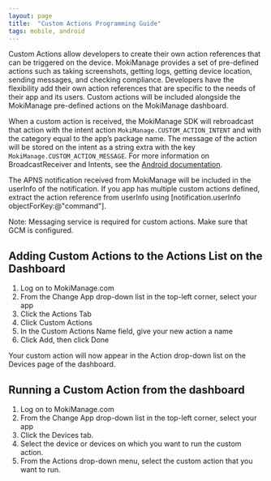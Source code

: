 ```yaml
---
layout: page
title:  "Custom Actions Programming Guide"
tags: mobile, android
---
```


Custom Actions allow developers to create their own action references that can be triggered on  the device. MokiManage provides a set of pre-defined actions such as taking screenshots, getting  logs, getting device location, sending messages, and checking compliance. Developers have  the flexibility add their own action references that are specific to the needs of their app and its  users. Custom actions will be included alongside the MokiManage pre-defined actions on the  MokiManage dashboard.

When a custom action is received, the MokiManage SDK will rebroadcast that action with the intent action `MokiManage.CUSTOM_ACTION_INTENT` and with the category equal to the app’s  package name. The message of the action will be stored on the intent as a string extra with the  key `MokiManage.CUSTOM_ACTION_MESSAGE`. For more information on BroadcastReceiver and  Intents, see the [Android documentation](http://developer.android.com/reference/android/content/BroadcastReceiver.html).

The APNS notification received from MokiManage will be included in the userInfo of the notification. If you app has multiple custom actions defined, extract the action reference from  userInfo using [notification.userInfo objectForKey:@"command"].

Note: Messaging service is required for custom actions. Make sure that GCM is configured.

## Adding Custom Actions to the Actions List on the Dashboard

1. Log on to MokiManage.com
1. From the Change App drop-down list in the top-left corner, select your app
1. Click the Actions Tab
1. Click Custom Actions
1. In the Custom Actions Name field, give your new action a name
1. Click Add, then click Done

Your custom action will now appear in the Action drop-down list on the Devices page of the dashboard.

## Running a Custom Action from the dashboard

1. Log on to MokiManage.com
1. From the Change App drop-down list in the top-left corner, select your app
1. Click the Devices tab.
1. Select the device or devices on which you want to run the custom action.
1. From the  Actions  drop-down menu, select the custom action that you want to run.
